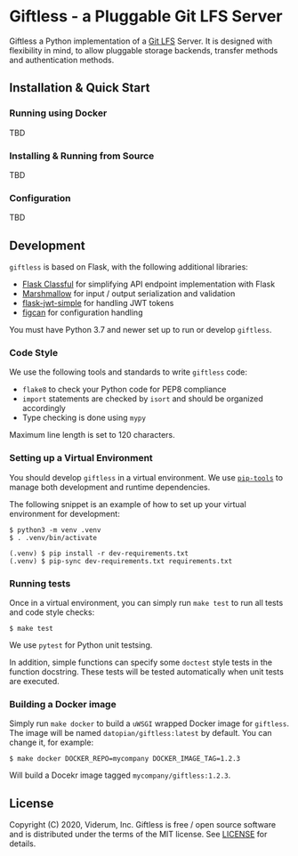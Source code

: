 Giftless - a Pluggable Git LFS Server
=====================================
Giftless a Python implementation of a [Git LFS](1) Server. It is designed 
with flexibility in mind, to allow pluggable storage backends, transfer 
methods and authentication methods. 

Installation & Quick Start
--------------------------

### Running using Docker
TBD

### Installing & Running from Source
TBD

### Configuration
TBD

Development
-----------
`giftless` is based on Flask, with the following additional libraries:

* [Flask Classful](http://flask-classful.teracy.org/) for simplifying API 
endpoint implementation with Flask
* [Marshmallow](https://marshmallow.readthedocs.io/en/stable/) for 
input / output serialization and validation
* [flask-jwt-simple](https://flask-jwt-simple.readthedocs.io/en/latest/) for 
handling JWT tokens
* [figcan](https://github.com/shoppimon/figcan) for configuration handling

You must have Python 3.7 and newer set up to run or develop `giftless`.

### Code Style
We use the following tools and standards to write `giftless` code:
* `flake8` to check your Python code for PEP8 compliance
* `import` statements are checked by `isort` and should be  organized 
accordingly 
* Type checking is done using `mypy`

Maximum line length is set to 120 characters. 

### Setting up a Virtual Environment
You should develop `giftless` in a virtual environment. We use [`pip-tools`](2)
to manage both development and runtime dependencies. 

The following snippet is an example of how to set up your virtual environment
for development:

    $ python3 -m venv .venv
    $ . .venv/bin/activate
    
    (.venv) $ pip install -r dev-requirements.txt
    (.venv) $ pip-sync dev-requirements.txt requirements.txt

### Running tests
Once in a virtual environment, you can simply run `make test` to run all tests
and code style checks:

    $ make test

We use `pytest` for Python unit testsing. 

In addition, simple functions can specify some `doctest` style tests in the
function docstring. These tests will be tested automatically when unit tests
are executed. 
 
### Building a Docker image
Simply run `make docker` to build a `uWSGI` wrapped Docker image for `giftless`.
The image will be named `datopian/giftless:latest` by default. You can change 
it, for example:

    $ make docker DOCKER_REPO=mycompany DOCKER_IMAGE_TAG=1.2.3

Will build a Docekr image tagged `mycompany/giftless:1.2.3`. 
 
License
-------
Copyright (C) 2020, Viderum, Inc. 
Giftless is free / open source software and is distributed under the terms of 
the MIT license. See [LICENSE](LICENSE) for details.  


 [1]: https://git-lfs.github.com/
